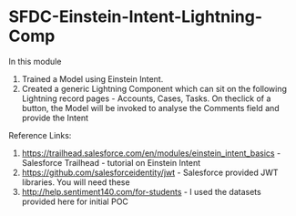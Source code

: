# SFDC-Einstein-Intent-Lightning-Comp

In this module
1) Trained a Model using Einstein Intent. 
2) Created a generic Lightning Component which can sit on the following Lightning record pages - Accounts, Cases, Tasks. On theclick of a button, the Model will be invoked to analyse the Comments field and provide the Intent

Reference Links:
1) https://trailhead.salesforce.com/en/modules/einstein_intent_basics - Salesforce Trailhead - tutorial on Einstein Intent
2) https://github.com/salesforceidentity/jwt - Salesforce provided JWT libraries. You will need these
3) http://help.sentiment140.com/for-students - I used the datasets provided here for initial POC


